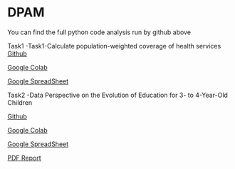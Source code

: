 # DPAM
You can find the full python code analysis run by github above 



Task1 -Task1-Calculate population-weighted coverage of health services  
[Github](https://github.com/HDSS4IM/DPAM/blob/main/Task1_Calculate_population_weighted_coverage_of_health_services.ipynb)

[Google Colab](https://colab.research.google.com/drive/1Pv-HmcKb5ebiqufxvv4l9BnYImc5G9iW?usp=sharing)


[Google SpreadSheet](https://docs.google.com/spreadsheets/d/1enRY9euTyz1znBYcjdm3GMwkfjx8VEqc7eduQDgfnQA/edit?usp=sharing)



Task2 -Data Perspective on the Evolution of Education for 3- to 4-Year-Old Children

[Github](https://github.com/HDSS4IM/DPAM/blob/main/Task2_Zimbabwe_Education__Data_Perspective.ipynb)

[Google Colab](https://colab.research.google.com/drive/1_guMuWYZcY_aAc3kRwX4rhXkOZpocFdv?usp=sharing)

[Google SpreadSheet](https://docs.google.com/spreadsheets/d/17awOWCLPIFHiy-XFk0A0T1FLu9bdP2Sk9h9YpVUyqXU/edit?usp=sharing)

[PDF Report](https://github.com/HDSS4IM/DPAM/blob/main/Zimbabwe_Education%20_Data%20Perspective%20Report.pdf)

